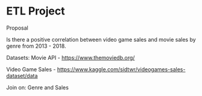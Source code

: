 # ETL Project
Proposal

Is there a positive correlation between video game sales and movie sales by genre from 2013 - 2018.

Datasets:
Movie API - https://www.themoviedb.org/

Video Game Sales -  https://www.kaggle.com/sidtwr/videogames-sales-dataset/data

Join on:
Genre and Sales
